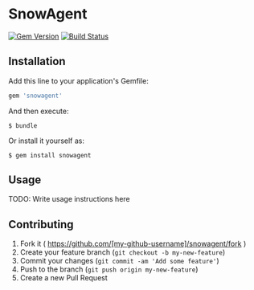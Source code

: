 # SnowAgent

[![Gem Version](https://badge.fury.io/rb/snowagent.svg)](http://badge.fury.io/rb/snowagent) [![Build Status](https://travis-ci.org/snowman-io/snowagent.svg)](https://travis-ci.org/snowman-io/snowagent)

## Installation

Add this line to your application's Gemfile:

```ruby
gem 'snowagent'
```

And then execute:

    $ bundle

Or install it yourself as:

    $ gem install snowagent

## Usage

TODO: Write usage instructions here

## Contributing

1. Fork it ( https://github.com/[my-github-username]/snowagent/fork )
2. Create your feature branch (`git checkout -b my-new-feature`)
3. Commit your changes (`git commit -am 'Add some feature'`)
4. Push to the branch (`git push origin my-new-feature`)
5. Create a new Pull Request
